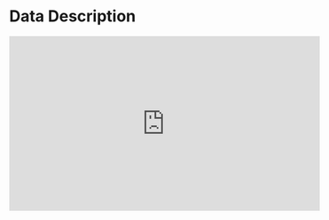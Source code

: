 # Data Description

<iframe width="560" height="315" src="https://www.youtube.com/embed/pEld44jGvdU" title="YouTube video player" frameborder="0" allow="accelerometer; autoplay; clipboard-write; encrypted-media; gyroscope; picture-in-picture" allowfullscreen></iframe>